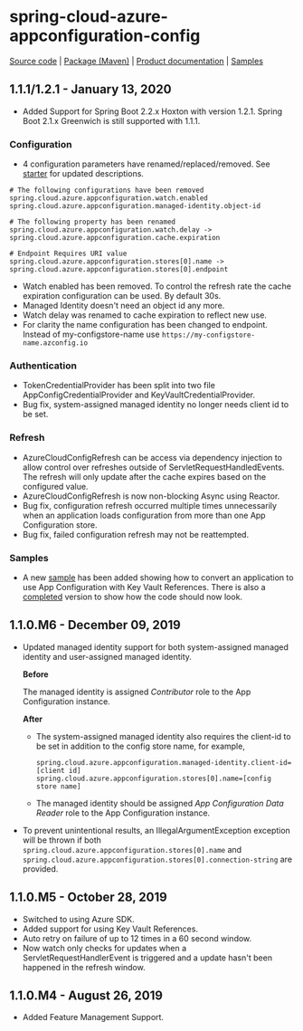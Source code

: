# spring-cloud-azure-appconfiguration-config

[Source code][source_code] | [Package (Maven)][package] | [Product documentation][docs] | [Samples][samples]

## 1.1.1/1.2.1 - January 13, 2020

* Added Support for Spring Boot 2.2.x Hoxton with version 1.2.1. Spring Boot 2.1.x Greenwich is still supported with 1.1.1.

### Configuration

* 4 configuration parameters have renamed/replaced/removed. See [starter](https://github.com/microsoft/spring-cloud-azure/blob/master/spring-cloud-azure-starters/spring-cloud-starter-azure-appconfiguration-config/README.md) for updated descriptions.

```properties
# The following configurations have been removed
spring.cloud.azure.appconfiguration.watch.enabled
spring.cloud.azure.appconfiguration.managed-identity.object-id

# The following property has been renamed
spring.cloud.azure.appconfiguration.watch.delay -> spring.cloud.azure.appconfiguration.cache.expiration

# Endpoint Requires URI value
spring.cloud.azure.appconfiguration.stores[0].name -> spring.cloud.azure.appconfiguration.stores[0].endpoint
```

* Watch enabled has been removed. To control the refresh rate the cache expiration configuration can be used. By default 30s.
* Managed Identity doesn't need an object id any more.
* Watch delay was renamed to cache expiration to reflect new use.
* For clarity the name configuration has been changed to endpoint. Instead of my-configstore-name use `https://my-configstore-name.azconfig.io`

### Authentication

* TokenCredentialProvider has been split into two file AppConfigCredentialProvider and KeyVaultCredentialProvider.
* Bug fix, system-assigned managed identity no longer needs client id to be set.

### Refresh

* AzureCloudConfigRefresh can be access via dependency injection to allow control over refreshes outside of ServletRequestHandledEvents. The refresh will only update after the cache expires based on the configured value.
* AzureCloudConfigRefresh is now non-blocking Async using Reactor.
* Bug fix, configuration refresh occurred multiple times unnecessarily when an application loads configuration from more than one App Configuration store.
* Bug fix, failed configuration refresh may not be reattempted.

### Samples

* A new [sample](https://github.com/microsoft/spring-cloud-azure/blob/master/spring-cloud-azure-samples/azure-appconfiguration-conversion-sample-initial/README.md) has been added showing how to convert an application to use App Configuration with Key Vault References. There is also a [completed](https://github.com/microsoft/spring-cloud-azure/tree/master/spring-cloud-azure-samples/azure-appconfiguration-conversion-sample-complete) version to show how the code should now look.

## 1.1.0.M6 - December 09, 2019

* Updated managed identity support for both system-assigned managed identity and user-assigned managed identity.

  **Before**

  The managed identity is assigned *Contributor* role to the App Configuration instance.

  **After**

  * The system-assigned managed identity also requires the client-id to be set in addition to the config store name, for example,

    ```properties
    spring.cloud.azure.appconfiguration.managed-identity.client-id=[client id]
    spring.cloud.azure.appconfiguration.stores[0].name=[config store name]
    ```

  * The managed identity should be assigned *App Configuration Data Reader* role to the App Configuration instance.
* To prevent unintentional results, an IllegalArgumentException exception will be thrown if both `spring.cloud.azure.appconfiguration.stores[0].name` and `spring.cloud.azure.appconfiguration.stores[0].connection-string` are provided.

## 1.1.0.M5 - October 28, 2019

* Switched to using Azure SDK.
* Added support for using Key Vault References.
* Auto retry on failure of up to 12 times in a 60 second window.
* Now watch only checks for updates when a ServletRequestHandlerEvent is triggered and a update hasn't been happened in the refresh window.

## 1.1.0.M4 - August 26, 2019

* Added Feature Management Support.

<!-- LINKS -->
[docs]: https://docs.microsoft.com/azure/azure-app-configuration/quickstart-java-spring-app
[package]: https://mvnrepository.com/artifact/com.microsoft.azure/spring-cloud-azure-appconfiguration-config
[samples]: https://github.com/microsoft/spring-cloud-azure/tree/master/spring-cloud-azure-samples
[source_code]: https://github.com/microsoft/spring-cloud-azure/tree/master/spring-cloud-azure-appconfiguration-config
[token_credentials]: https://github.com/Azure/azure-sdk-for-java/blob/master/sdk/identity/azure-identity/README.md
